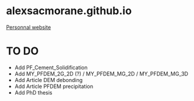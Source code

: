 # alexsacmorane.github.io
[Personnal website](https://alexsacmorane.github.io)

# TO DO
- Add PF_Cement_Solidification
- Add MY_PFDEM_2G_2D (?) / MY_PFDEM_MG_2D / MY_PFDEM_MG_3D  
- Add Article DEM debonding
- Add Article PFDEM precipitation
- Add PhD thesis
